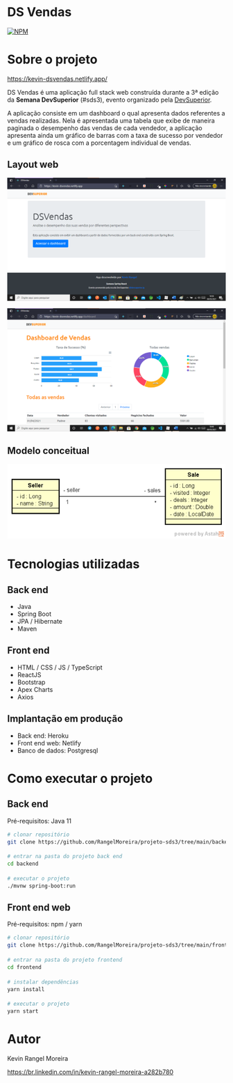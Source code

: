 # DS Vendas
[![NPM](https://img.shields.io/npm/l/react)](https://github.com/RangelMoreira/projeto-sds3/blob/main/LICENSE) 

# Sobre o projeto

https://kevin-dsvendas.netlify.app/

DS Vendas é uma aplicação full stack web construída durante a 3ª edição da **Semana DevSuperior** (#sds3), evento organizado pela [DevSuperior](https://devsuperior.com "Site da DevSuperior").

A aplicação consiste em um dashboard o qual apresenta dados referentes a vendas realizadas. Nela é apresentada uma tabela que exibe de maneira paginada o desempenho das vendas de cada vendedor, a aplicação apresenta ainda um gráfico de barras com a taxa de sucesso por vendedor e um gráfico de rosca com a porcentagem individual de vendas.

## Layout web
![Web 1](https://raw.githubusercontent.com/RangelMoreira/projeto-sds3/main/assets/paginaInicial.png)

![Web 2](https://raw.githubusercontent.com/RangelMoreira/projeto-sds3/main/assets/dashboard.png)

## Modelo conceitual
![Modelo Conceitual](https://raw.githubusercontent.com/RangelMoreira/projeto-sds3/main/assets/sds3-mc.png)

# Tecnologias utilizadas
## Back end
- Java
- Spring Boot
- JPA / Hibernate
- Maven
## Front end
- HTML / CSS / JS / TypeScript
- ReactJS
- Bootstrap
- Apex Charts
- Axios
## Implantação em produção
- Back end: Heroku
- Front end web: Netlify
- Banco de dados: Postgresql

# Como executar o projeto

## Back end
Pré-requisitos: Java 11

```bash
# clonar repositório
git clone https://github.com/RangelMoreira/projeto-sds3/tree/main/backend

# entrar na pasta do projeto back end
cd backend

# executar o projeto
./mvnw spring-boot:run
```

## Front end web
Pré-requisitos: npm / yarn

```bash
# clonar repositório
git clone https://github.com/RangelMoreira/projeto-sds3/tree/main/frontend

# entrar na pasta do projeto frontend
cd frontend

# instalar dependências
yarn install

# executar o projeto
yarn start
```

# Autor

Kevin Rangel Moreira

https://br.linkedin.com/in/kevin-rangel-moreira-a282b780


